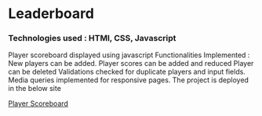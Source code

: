 # Leaderboard
### Technologies used : HTMl, CSS, Javascript

Player scoreboard displayed using javascript
Functionalities Implemented : 
  New players can be added.
  Player scores can be added and reduced
  Player can be deleted
Validations checked for duplicate players and input fields.
Media queries implemented for responsive pages.
The project is deployed in the below site

[Player Scoreboard](https://serene-brattain-04511f.netlify.app/)

